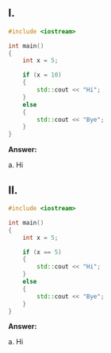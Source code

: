 ## I.

```cpp
#include <iostream>

int main()
{
    int x = 5;

    if (x = 10) 
    {
        std::cout << "Hi";
    } 
    else 
    {
        std::cout << "Bye";
    }
}
```

**Answer:**

a. Hi

## II.

```cpp
#include <iostream>

int main()
{
    int x = 5;

    if (x == 5) 
    {
        std::cout << "Hi";
    } 
    else 
    {
        std::cout << "Bye";
    }
}
```

**Answer:**

a. Hi